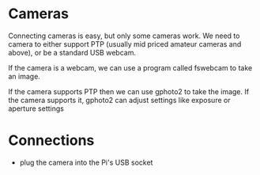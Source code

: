 # Cameras

Connecting cameras is easy, but only some cameras work. We need to camera to either support PTP (usually mid priced amateur cameras and above), or be a standard USB webcam. 

If the camera is a webcam, we can use a program called fswebcam to take an image.

If the camera supports PTP then we can use gphoto2 to take the image. If the camera supports it, gphoto2 can adjust settings like exposure or aperture settings

# Connections

* plug the camera into the Pi's USB socket
